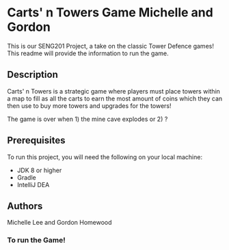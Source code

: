 # Carts' n Towers Game Michelle and Gordon
This is our SENG201 Project, a take on the classic Tower Defence games!
This readme will provide the information to run the game.

## Description
Carts' n Towers is a strategic game where players must place towers within a map to fill as all the carts to earn the most amount of coins which they can then use to buy more towers and upgrades for the towers!

The game is over when 1) the mine cave explodes or 2) ?

## Prerequisites
To run this project, you will need the following on your local machine:
- JDK 8 or higher
- Gradle
- IntelliJ DEA

## Authors
Michelle Lee and Gordon Homewood


### To run the Game!
